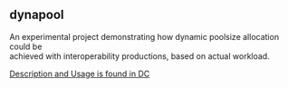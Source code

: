 ## dynapool

An experimental project demonstrating how dynamic poolsize allocation could be   
achieved with interoperability productions, based on actual workload.

[Description and Usage is found in DC](https://community.intersystems.com/post/dynamically-changing-production-items-poolsize)
